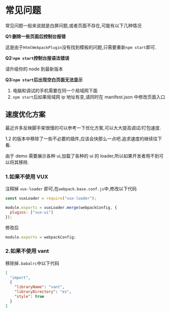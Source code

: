 # 常见问题

常见问题一般来说就是白屏问题,或者页面不存在,可能有以下几种情况

**Q1:删除一些页面后控制台报错**

这是由于`HtmlWebpackPlugin`没有找到模板的问题,只需要重新`npm start`即可.

**Q2:`npm start`控制台报语法错误**

请升级你的 node 到最新版本

**Q3:`npm start`后出现空白页面无法显示**

1.  电脑和调试的手机需要在同一个局域网下面
2.  `npm start`后如果局域网 ip 地址有变,请同时在 manifest.json 中修改页面入口

## 速度优化方案

最近许多反映脚手架很慢的可以参考一下优化方案,可以大大提高调试/打包速度.

1.2 的版本中移除了一些不必要的插件,应该会快那么一点吧.追求速度的继续往下看.

由于 demo 需要展示各种 ui,加载了各种的 ui 的 loader,所以如果开发者用不到可以将其移除.

### 1.如果不使用 VUX

注释掉 `vux-loader` 即可,在`webpack.base.conf.js`中,修改以下代码

```js
const vuxLoader = require("vux-loader");

module.exports = vuxLoader.merge(webpackConfig, {
  plugins: ["vux-ui"]
});
```

修改后

```js
module.exports = webpackConfig;
```

### 2.如果不使用 vant

移除掉`.babalrc`中以下代码

```json
[
  "import",
  {
    "libraryName": "vant",
    "libraryDirectory": "es",
    "style": true
  }
]
```
